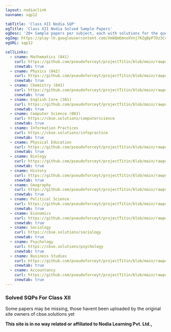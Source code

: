 ```yaml
---
layout: nodiaclink
navname: sqp12

tabTitle: 'Class XII Nodia SQP'
ogTitle: 'Class XII Nodia Solved Sample Papers'
ogDesc: '20+ Sample papers per subject, each with solutions for the questions attached at the end'
ogImg: https://play-lh.googleusercontent.com/Vm8QmEmnoXVnj7KZgBpP7Dz3Cqv_9jKaHplFdP4x6QdhQqmq-uj_CeFIgYyLr42R2f8
ogURL: sqp12

cellLinks:
  - cname: Mathematics (041)
    curl: https://github.com/pseudoforceyt/projectTitin/blob/main/rawpdf/CBSE/nodia/SQP%2020%20Sets%20Mathematics.pdf
    cnewtab: true
  - cname: Physics (042)
    curl: https://github.com/pseudoforceyt/projectTitin/blob/main/rawpdf/CBSE/nodia/SQP%2020%20Sets%20Physics.pdf
    cnewtab: true
  - cname: Chemistry (043)
    curl: https://github.com/pseudoforceyt/projectTitin/blob/main/rawpdf/CBSE/nodia/SQP%2020%20Sets%20Chemistry.pdf
    cnewtab: true
  - cname: English Core (301)
    curl: https://github.com/pseudoforceyt/projectTitin/blob/main/rawpdf/CBSE/nodia/SQP%2020%20Sets%20English%20core.pdf
    cnewtab: true
  - cname: Computer Science (083)
    curl: https://cbse.solutions/computerscience
    cnewtab: true
  - cname: Information Practices
    curl: https://cbse.solutions/infopractice
    cnewtab: true
  - cname: Physical Education
    curl: https://github.com/pseudoforceyt/projectTitin/blob/main/rawpdf/CBSE/nodia/SQP%2020%20Sets%20%20Physical%20education.pdf
    cnewtab: true
  - cname: Biology
    curl: https://github.com/pseudoforceyt/projectTitin/blob/main/rawpdf/CBSE/nodia/SQP%2020%20Sets%20Biology.pdf
    cnewtab: true
  - cname: History
    curl: https://github.com/pseudoforceyt/projectTitin/blob/main/rawpdf/CBSE/nodia/SQP%2020%20Sets%20History.pdf
    cnewtab: true
  - cname: Geography
    curl: https://github.com/pseudoforceyt/projectTitin/blob/main/rawpdf/CBSE/nodia/SQP%2020%20Sets%20Geography.pdf
    cnewtab: true
  - cname: Political Science
    curl: https://github.com/pseudoforceyt/projectTitin/blob/main/rawpdf/CBSE/nodia/SQP%2020%20Sets%20Political%20science.pdf
    cnewtab: true
  - cname: Economics
    curl: https://github.com/pseudoforceyt/projectTitin/blob/main/rawpdf/CBSE/nodia/SQP%2020%20Sets%20Economics.pdf
    cnewtab: true
  - cname: Sociology
    curl: https://cbse.solutions/sociology
    cnewtab: true
  - cname: Psychology
    curl: https://cbse.solutions/psychology
    cnewtab: true
  - cname: Business Studies
    curl: https://github.com/pseudoforceyt/projectTitin/blob/main/rawpdf/CBSE/nodia/SQP%2020%20Sets%20Business%20studies.pdf
    cnewtab: true
  - cname: Accountancy
    curl: https://github.com/pseudoforceyt/projectTitin/blob/main/rawpdf/CBSE/nodia/SQP%2020%20Sets%20Accountancy.pdf
    cnewtab: true
---
```


### Solved SQPs For Class XII
Some papers may be missing, those havent been uploaded by the original site owners of cbse.solutions yet

**This site is in no way related or affiliated to Nodia Learning Pvt. Ltd.,**
